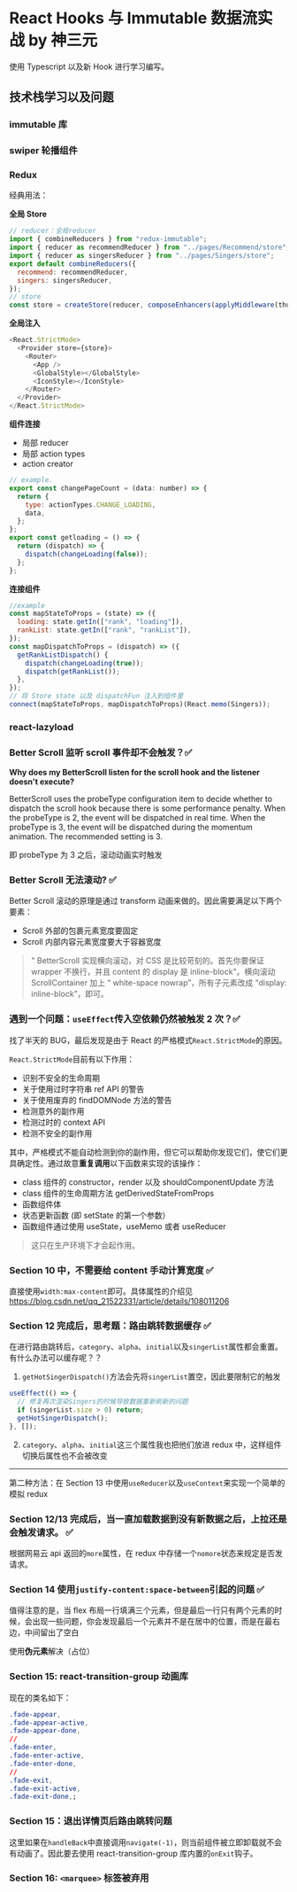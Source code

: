 # React Hooks 与 Immutable 数据流实战 by 神三元

使用 Typescript 以及新 Hook 进行学习编写。

## 技术栈学习以及问题

### immutable 库

### swiper 轮播组件

### Redux

经典用法：

**全局 Store**

```js
// reducer：全局reducer
import { combineReducers } from "redux-immutable";
import { reducer as recommendReducer } from "../pages/Recommend/store";
import { reducer as singersReducer } from "../pages/Singers/store";
export default combineReducers({
  recommend: recommendReducer,
  singers: singersReducer,
});
// store
const store = createStore(reducer, composeEnhancers(applyMiddleware(thunk)));
```

**全局注入**

```js
<React.StrictMode>
  <Provider store={store}>
    <Router>
      <App />
      <GlobalStyle></GlobalStyle>
      <IconStyle></IconStyle>
    </Router>
  </Provider>
</React.StrictMode>
```

**组件连接**

- 局部 reducer
- 局部 action types
- action creator

```js
// example.
export const changePageCount = (data: number) => {
  return {
    type: actionTypes.CHANGE_LOADING,
    data,
  };
};
export const getloading = () => {
  return (dispatch) => {
    dispatch(changeLoading(false));
  };
};
```

**连接组件**

```js
//example
const mapStateToProps = (state) => ({
  loading: state.getIn(["rank", "loading"]),
  rankList: state.getIn(["rank", "rankList"]),
});
const mapDispatchToProps = (dispatch) => ({
  getRankListDispatch() {
    dispatch(changeLoading(true));
    dispatch(getRankList());
  },
});
// 将 Store state 以及 dispatchFun 注入到组件里
connect(mapStateToProps, mapDispatchToProps)(React.memo(Singers));
```

### react-lazyload

### Better Scroll 监听 scroll 事件却不会触发？✅

**Why does my BetterScroll listen for the scroll hook and the listener doesn't execute?**

BetterScroll uses the probeType configuration item to decide whether to dispatch the scroll hook because there is some performance penalty. When the probeType is 2, the event will be dispatched in real time. When the probeType is 3, the event will be dispatched during the momentum animation. The recommended setting is 3.

即 probeType 为 3 之后，滚动动画实时触发

### Better Scroll 无法滚动? ✅

Better Scroll 滚动的原理是通过 transform 动画来做的。因此需要满足以下两个要素：

- Scroll 外部的包裹元素宽度要固定
- Scroll 内部内容元素宽度要大于容器宽度

> " BetterScroll 实现横向滚动，对 CSS 是比较苛刻的。首先你要保证 wrapper 不换行，并且 content 的 display 是 inline-block"。横向滚动 ScrollContainer 加上 “ white-space nowrap”，所有子元素改成 “display: inline-block”，即可。

### 遇到一个问题：`useEffect`传入空依赖仍然被触发 2 次？✅

找了半天的 BUG，最后发现是由于 React 的严格模式`React.StrictMode`的原因。

`React.StrictMode`目前有以下作用：

- 识别不安全的生命周期
- 关于使用过时字符串 ref API 的警告
- 关于使用废弃的 findDOMNode 方法的警告
- 检测意外的副作用
- 检测过时的 context API
- 检测不安全的副作用

其中，严格模式不能自动检测到你的副作用，但它可以帮助你发现它们，使它们更具确定性。通过故意**重复调用**以下函数来实现的该操作：

- class 组件的 constructor，render 以及 shouldComponentUpdate 方法
- class 组件的生命周期方法 getDerivedStateFromProps
- 函数组件体
- 状态更新函数 (即 setState 的第一个参数）
- 函数组件通过使用 useState，useMemo 或者 useReducer

> 这只在生产环境下才会起作用。

### Section 10 中，不需要给 content 手动计算宽度 ✅

直接使用`width:max-content`即可。具体属性的介绍见 https://blog.csdn.net/qq_21522331/article/details/108011206

### Section 12 完成后，思考题：路由跳转数据缓存 ✅

在进行路由跳转后，`category`、`alpha`、`initial`以及`singerList`属性都会重置。有什么办法可以缓存呢？？

1. `getHotSingerDispatch()`方法会先将`singerList`置空，因此要限制它的触发

```js
useEffect(() => {
  // 修复再次渲染Singers的时候导致数据重新刷新的问题
  if (singerList.size > 0) return;
  getHotSingerDispatch();
}, []);
```

2. `category`、`alpha`、`initial`这三个属性我也把他们放进 redux 中，这样组件切换后属性也不会被改变

---

第二种方法：在 Section 13 中使用`useReducer`以及`useContext`来实现一个简单的模拟 redux

### Section 12/13 完成后，当一直加载数据到没有新数据之后，上拉还是会触发请求。 ✅

根据网易云 api 返回的`more`属性，在 redux 中存储一个`nomore`状态来规定是否发请求。

### Section 14 使用`justify-content:space-between`引起的问题 ✅

值得注意的是，当 flex 布局一行填满三个元素，但是最后一行只有两个元素的时候，会出现一些问题，你会发现最后一个元素并不是在居中的位置，而是在最右边，中间留出了空白

使用**伪元素**解决（占位）

### Section 15: react-transition-group 动画库

现在的类名如下：

```css
.fade-appear,
.fade-appear-active,
.fade-appear-done,
//
.fade-enter,
.fade-enter-active,
.fade-enter-done,
//
.fade-exit,
.fade-exit-active,
.fade-exit-done,;
```

### Section 15：退出详情页后路由跳转问题

这里如果在`handleBack`中直接调用`navigate(-1)`，则当前组件被立即卸载就不会有动画了。因此要去使用 react-transition-group 库内置的`onExit`钩子。

### Section 16: `<marquee>` 标签被弃用

